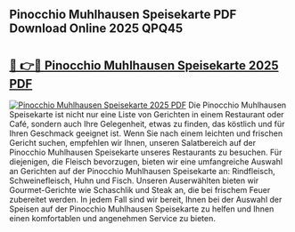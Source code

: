 ## Pinocchio Muhlhausen Speisekarte PDF Download Online 2025 QPQ45

# <h2><a href="http://gc5kkdn.nevu.top/?p=Pinocchio+Muhlhausen+Speisekarte">🔗 👉🔴 Pinocchio Muhlhausen Speisekarte 2025 PDF</a></h2>

[![Pinocchio Muhlhausen Speisekarte 2025 PDF](https://i.imgur.com/dBaPXMq.png)](http://gc5kkdn.nevu.top/?p=Pinocchio+Muhlhausen+Speisekarte)
Die Pinocchio Muhlhausen Speisekarte ist nicht nur eine Liste von Gerichten in einem Restaurant oder Café, sondern auch Ihre Gelegenheit, etwas zu finden, das köstlich und für Ihren Geschmack geeignet ist. Wenn Sie nach einem leichten und frischen Gericht suchen, empfehlen wir Ihnen, unseren Salatbereich auf der Pinocchio Muhlhausen Speisekarte unseres Restaurants zu besuchen. Für diejenigen, die Fleisch bevorzugen, bieten wir eine umfangreiche Auswahl an Gerichten auf der Pinocchio Muhlhausen Speisekarte an: Rindfleisch, Schweinefleisch, Huhn und Fisch. Unseren Auserwählten bieten wir Gourmet-Gerichte wie Schaschlik und Steak an, die bei frischem Feuer zubereitet werden. In jedem Fall sind wir bereit, Ihnen bei der Auswahl der Speisen auf der Pinocchio Muhlhausen Speisekarte zu helfen und Ihnen einen komfortablen und angenehmen Service zu bieten.
